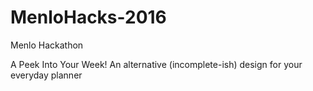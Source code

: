 # MenloHacks-2016
Menlo Hackathon

A Peek Into Your Week!
An alternative (incomplete-ish) design for your everyday planner
